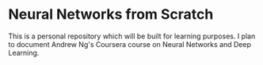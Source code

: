 # Neural Networks from Scratch
This is a personal repository which will be built for learning purposes. 
I plan to document Andrew Ng's Coursera course on Neural Networks and Deep Learning.